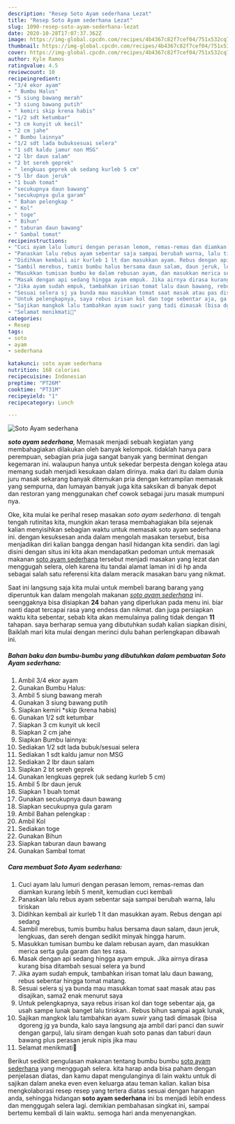 ```yaml
---
description: "Resep Soto Ayam sederhana Lezat"
title: "Resep Soto Ayam sederhana Lezat"
slug: 1090-resep-soto-ayam-sederhana-lezat
date: 2020-10-28T17:07:37.362Z
image: https://img-global.cpcdn.com/recipes/4b4367c82f7cef04/751x532cq70/soto-ayam-sederhana-foto-resep-utama.jpg
thumbnail: https://img-global.cpcdn.com/recipes/4b4367c82f7cef04/751x532cq70/soto-ayam-sederhana-foto-resep-utama.jpg
cover: https://img-global.cpcdn.com/recipes/4b4367c82f7cef04/751x532cq70/soto-ayam-sederhana-foto-resep-utama.jpg
author: Kyle Ramos
ratingvalue: 4.5
reviewcount: 10
recipeingredient:
- "3/4 ekor ayam"
- " Bumbu Halus"
- "5 siung bawang merah"
- "3 siung bawang putih"
- " kemiri skip krena habis"
- "1/2 sdt ketumbar"
- "3 cm kunyit uk kecil"
- "2 cm jahe"
- " Bumbu lainnya"
- "1/2 sdt lada bubuksesuai selera"
- "1 sdt kaldu jamur non MSG"
- "2 lbr daun salam"
- "2 bt sereh geprek"
- " lengkuas geprek uk sedang kurleb 5 cm"
- "5 lbr daun jeruk"
- "1 buah tomat"
- "secukupnya daun bawang"
- "secukupnya gula garam"
- " Bahan pelengkap "
- " Kol"
- " toge"
- " Bihun"
- " taburan daun bawang"
- " Sambal tomat"
recipeinstructions:
- "Cuci ayam lalu lumuri dengan perasan lemom, remas-remas dan diamkan kurang lebih 5 menit, kemudian cuci kembali"
- "Panaskan lalu rebus ayam sebentar saja sampai berubah warna, lalu tiriskan"
- "Didihkan kembali air kurleb 1 lt dan masukkan ayam. Rebus dengan api sedang"
- "Sambil merebus, tumis bumbu halus bersama daun salam, daun jeruk, lengkuas, dan sereh dengan sedikit minyak hingga harum."
- "Masukkan tumisan bumbu ke dalam rebusan ayam, dan masukkan merica serta gula garam dan tes rasa."
- "Masak dengan api sedang hingga ayam empuk. Jika airnya dirasa kurang bisa ditambah sesuai selera ya bund"
- "Jika ayam sudah empuk, tambahkan irisan tomat lalu daun bawang, rebus sebentar hingga tomat matang."
- "Sesuai selera sj ya bunda mau masukkan tomat saat masak atau pas disajikan, sama2 enak menurut saya"
- "Untuk pelengkapnya, saya rebus irisan kol dan toge sebentar aja, ga usah sampe lunak banget lalu tiriskan.. Rebus bihun sampai agak lunak,"
- "Sajikan mangkok lalu tambahkan ayam suwir yang tadi dimasak (bisa dgoreng jg ya bunda, kalo saya langsung aja ambil dari panci dan suwir dengan garpu), lalu siram dengan kuah soto panas dan taburi daun bawang plus perasan jeruk nipis jika mau"
- "Selamat menikmati🙂"
categories:
- Resep
tags:
- soto
- ayam
- sederhana

katakunci: soto ayam sederhana 
nutrition: 168 calories
recipecuisine: Indonesian
preptime: "PT26M"
cooktime: "PT31M"
recipeyield: "1"
recipecategory: Lunch

---
```



![Soto Ayam sederhana](https://img-global.cpcdn.com/recipes/4b4367c82f7cef04/751x532cq70/soto-ayam-sederhana-foto-resep-utama.jpg)

<b><i>soto ayam sederhana</i></b>, Memasak menjadi sebuah kegiatan yang membahagiakan dilakukan oleh banyak kelompok. tidaklah hanya para perempuan, sebagian pria juga sangat banyak yang berminat dengan kegemaran ini. walaupun hanya untuk sekedar berpesta dengan kolega atau memang sudah menjadi kesukaan dalam dirinya. maka dari itu dalam dunia juru masak sekarang banyak ditemukan pria dengan ketrampilan memasak yang sempurna, dan lumayan banyak juga kita saksikan di banyak depot dan restoran yang menggunakan chef cowok sebagai juru masak mumpuni nya.



Oke, kita mulai ke perihal resep masakan <i>soto ayam sederhana</i>. di tengah tengah rutinitas kita, mungkin akan terasa membahagiakan bila sejenak kalian menyisihkan sebagian waktu untuk memasak soto ayam sederhana ini. dengan kesuksesan anda dalam mengolah masakan tersebut, bisa menjadikan diri kalian bangga dengan hasil hidangan kita sendiri. dan lagi disini dengan situs ini kita akan mendapatkan pedoman untuk memasak makanan <u>soto ayam sederhana</u> tersebut menjadi masakan yang lezat dan menggugah selera, oleh karena itu tandai alamat laman ini di hp anda sebagai salah satu referensi kita dalam meracik masakan baru yang nikmat.


Saat ini langsung saja kita mulai untuk membeli barang barang yang diperuntuk kan dalam mengolah makanan <u><i>soto ayam sederhana</i></u> ini. seenggaknya bisa disiapkan <b>24</b> bahan yang diperlukan pada menu ini. biar nanti dapat tercapai rasa yang endess dan nikmat. dan juga persiapkan waktu kita sebentar, sebab kita akan memulainya paling tidak dengan <b>11</b> tahapan. saya berharap semua yang dibutuhkan sudah kalian siapkan disini, Baiklah mari kita mulai dengan merinci dulu bahan perlengkapan dibawah ini.

<!--inarticleads1-->

##### Bahan baku dan bumbu-bumbu yang dibutuhkan dalam pembuatan Soto Ayam sederhana:

1. Ambil 3/4 ekor ayam
1. Gunakan  Bumbu Halus:
1. Ambil 5 siung bawang merah
1. Gunakan 3 siung bawang putih
1. Siapkan  kemiri *skip (krena habis)
1. Gunakan 1/2 sdt ketumbar
1. Siapkan 3 cm kunyit uk kecil
1. Siapkan 2 cm jahe
1. Siapkan  Bumbu lainnya:
1. Sediakan 1/2 sdt lada bubuk/sesuai selera
1. Sediakan 1 sdt kaldu jamur non MSG
1. Sediakan 2 lbr daun salam
1. Siapkan 2 bt sereh geprek
1. Gunakan  lengkuas geprek (uk sedang kurleb 5 cm)
1. Ambil 5 lbr daun jeruk
1. Siapkan 1 buah tomat
1. Gunakan secukupnya daun bawang
1. Siapkan secukupnya gula garam
1. Ambil  Bahan pelengkap :
1. Ambil  Kol
1. Sediakan  toge
1. Gunakan  Bihun
1. Siapkan  taburan daun bawang
1. Gunakan  Sambal tomat




<!--inarticleads2-->

##### Cara membuat Soto Ayam sederhana:

1. Cuci ayam lalu lumuri dengan perasan lemom, remas-remas dan diamkan kurang lebih 5 menit, kemudian cuci kembali
1. Panaskan lalu rebus ayam sebentar saja sampai berubah warna, lalu tiriskan
1. Didihkan kembali air kurleb 1 lt dan masukkan ayam. Rebus dengan api sedang
1. Sambil merebus, tumis bumbu halus bersama daun salam, daun jeruk, lengkuas, dan sereh dengan sedikit minyak hingga harum.
1. Masukkan tumisan bumbu ke dalam rebusan ayam, dan masukkan merica serta gula garam dan tes rasa.
1. Masak dengan api sedang hingga ayam empuk. Jika airnya dirasa kurang bisa ditambah sesuai selera ya bund
1. Jika ayam sudah empuk, tambahkan irisan tomat lalu daun bawang, rebus sebentar hingga tomat matang.
1. Sesuai selera sj ya bunda mau masukkan tomat saat masak atau pas disajikan, sama2 enak menurut saya
1. Untuk pelengkapnya, saya rebus irisan kol dan toge sebentar aja, ga usah sampe lunak banget lalu tiriskan.. Rebus bihun sampai agak lunak,
1. Sajikan mangkok lalu tambahkan ayam suwir yang tadi dimasak (bisa dgoreng jg ya bunda, kalo saya langsung aja ambil dari panci dan suwir dengan garpu), lalu siram dengan kuah soto panas dan taburi daun bawang plus perasan jeruk nipis jika mau
1. Selamat menikmati🙂




Berikut sedikit pengulasan makanan tentang bumbu bumbu <u>soto ayam sederhana</u> yang menggugah selera. kita harap anda bisa paham dengan penjelasan diatas, dan kamu dapat mengulanginya di lain waktu untuk di sajikan dalam aneka even even keluarga atau teman kalian. kalian bisa mengkolaborasi resep resep yang tertera diatas sesuai dengan harapan anda, sehingga hidangan <b>soto ayam sederhana</b> ini bs menjadi lebih endess dan menggugah selera lagi. demikian pembahasan singkat ini, sampai bertemu kembali di lain waktu. semoga hari anda menyenangkan.
